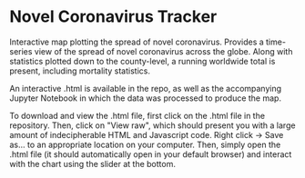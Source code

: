 # Novel Coronavirus Tracker
Interactive map plotting the spread of novel coronavirus. Provides a time-series view of the spread of novel coronavirus across the globe. Along with statistics plotted down to the county-level, a running worldwide total is present, including mortality statistics.

An interactive .html is available in the repo, as well as the accompanying Jupyter Notebook in which the data was processed to produce the map.

To download and view the .html file, first click on the .html file in the repository. Then, click on "View raw", which should present you with a large amount of indecipherable HTML and Javascript code. Right click -> Save as... to an appropriate location on your computer. Then, simply open the .html file (it should automatically open in your default browser) and interact with the chart using the slider at the bottom.
